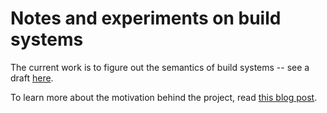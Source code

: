 # Notes and experiments on build systems

The current work is to figure out the semantics of build systems -- see a draft
[here](https://github.com/snowleopard/build-systems/blob/master/src/Development/Build.hs).

To learn more about the motivation behind the project, read
[this blog post](https://blogs.ncl.ac.uk/andreymokhov/cloud-and-dynamic-builds/).
